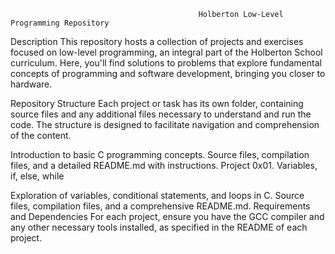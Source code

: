                                               Holberton Low-Level Programming Repository


Description
This repository hosts a collection of projects and exercises focused on low-level programming, an integral part of the Holberton School curriculum. Here, you'll find solutions to problems that explore fundamental concepts of programming and software development, bringing you closer to hardware.

Repository Structure
Each project or task has its own folder, containing source files and any additional files necessary to understand and run the code. The structure is designed to facilitate navigation and comprehension of the content.

Introduction to basic C programming concepts.
Source files, compilation files, and a detailed README.md with instructions.
Project 0x01. Variables, if, else, while

Exploration of variables, conditional statements, and loops in C.
Source files, compilation files, and a comprehensive README.md.
Requirements and Dependencies
For each project, ensure you have the GCC compiler and any other necessary tools installed, as specified in the README of each project.
